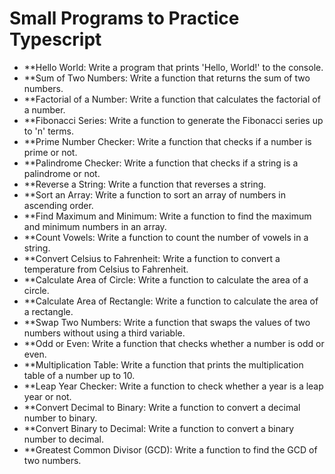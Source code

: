 # Small Programs to Practice Typescript

- **Hello World: Write a program that prints 'Hello, World!' to the console.
- **Sum of Two Numbers: Write a function that returns the sum of two numbers.
- **Factorial of a Number: Write a function that calculates the factorial of a number.
- **Fibonacci Series: Write a function to generate the Fibonacci series up to 'n' terms.
- **Prime Number Checker: Write a function that checks if a number is prime or not.
- **Palindrome Checker: Write a function that checks if a string is a palindrome or not.
- **Reverse a String: Write a function that reverses a string.
- **Sort an Array: Write a function to sort an array of numbers in ascending order.
- **Find Maximum and Minimum: Write a function to find the maximum and minimum numbers in an array.
- **Count Vowels: Write a function to count the number of vowels in a string.
- **Convert Celsius to Fahrenheit: Write a function to convert a temperature from Celsius to Fahrenheit.
- **Calculate Area of Circle: Write a function to calculate the area of a circle.
- **Calculate Area of Rectangle: Write a function to calculate the area of a rectangle.
- **Swap Two Numbers: Write a function that swaps the values of two numbers without using a third variable.
- **Odd or Even: Write a function that checks whether a number is odd or even.
- **Multiplication Table: Write a function that prints the multiplication table of a number up to 10.
- **Leap Year Checker: Write a function to check whether a year is a leap year or not.
- **Convert Decimal to Binary: Write a function to convert a decimal number to binary.
- **Convert Binary to Decimal: Write a function to convert a binary number to decimal.
- **Greatest Common Divisor (GCD): Write a function to find the GCD of two numbers.